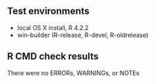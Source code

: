 ## Test environments
* local OS X install, R 4.2.2
* win-builder (R-release, R-devel, R-oldrelease)

## R CMD check results
There were no ERRORs, WARNINGs, or NOTEs
